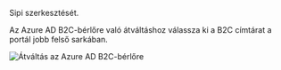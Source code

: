 Sipi szerkesztését.

Az Azure AD B2C-bérlőre való átváltáshoz válassza ki a B2C címtárat a portál jobb felső sarkában.

![Átváltás az Azure AD B2C-bérlőre](./media/active-directory-b2c-switch-b2c-tenant/switch-to-b2c-tenant.png)
